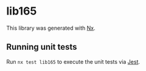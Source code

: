 # lib165

This library was generated with [Nx](https://nx.dev).


## Running unit tests

Run `nx test lib165` to execute the unit tests via [Jest](https://jestjs.io).



